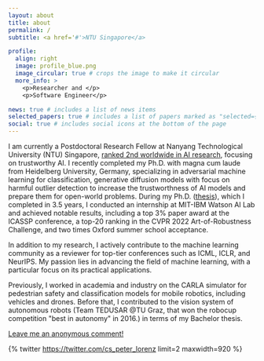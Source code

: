 ```yaml
---
layout: about
title: about
permalink: /
subtitle: <a href='#'>NTU Singapore</a>

profile:
  align: right
  image: profile_blue.png
  image_circular: true # crops the image to make it circular
  more_info: >
    <p>Researcher and </p>
    <p>Software Engineer</p>

news: true # includes a list of news items
selected_papers: true # includes a list of papers marked as "selected={true}"
social: true # includes social icons at the bottom of the page
---
```


I am currently a Postdoctoral Research Fellow at Nanyang Technological University (NTU) Singapore, [ranked 2nd worldwide in AI research](https://www.usnews.com/education/best-global-universities/nanyang-technological-university-503366), focusing on trustworthy AI. I recently completed my Ph.D. with magna cum laude from Heidelberg University, Germany, specializing in adversarial machine learning for classification, generative diffusion models with focus on harmful outlier detection to increase the trustworthness of AI models and prepare them for open-world problems. During my Ph.D. ([thesis](https://lorenz-peter.github.io/blog/2024/phdthesis)), which I completed in 3.5 years, I conducted an internship at MIT-IBM Watson AI Lab and achieved notable results, including a top 3% paper award at the ICASSP conference, a top-20 ranking in the CVPR 2022 Art-of-Robustness Challenge, and two times Oxford summer school acceptance.

In addition to my research, I actively contribute to the machine learning community as a reviewer for top-tier conferences such as ICML, ICLR, and NeurIPS. My passion lies in advancing the field of machine learning, with a particular focus on its practical applications.

Previously, I worked in academia and industry on the CARLA simulator for pedestrian safety and classification models for mobile robotics, including vehicles and drones. Before that, I contributed to the vision system of autonomous robots (Team TEDUSAR @TU Graz, that won the robocup competition "best in autonomy" in 2016.) in terms of my Bachelor thesis.

[Leave me an anonymous comment!](https://forms.gle/xYPpvQmZ9yBjKJdg6)

<!-- **News: I am looking for a research position.** -->
<!--  <script src="https://tryhackme.com/badge/1768902"></script> -->

{% twitter https://twitter.com/cs_peter_lorenz limit=2 maxwidth=920 %}
